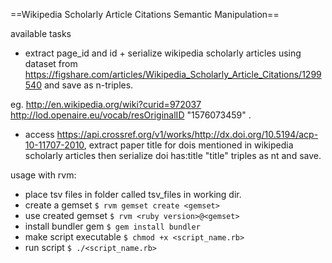 ==Wikipedia Scholarly Article Citations Semantic Manipulation==

available tasks
* extract page_id and id + serialize wikipedia scholarly articles using dataset from https://figshare.com/articles/Wikipedia_Scholarly_Article_Citations/1299540 and save as n-triples.

eg. <http://en.wikipedia.org/wiki?curid=972037> <http://lod.openaire.eu/vocab/resOriginalID> "1576073459" .

* access https://api.crossref.org/v1/works/http://dx.doi.org/10.5194/acp-10-11707-2010, extract paper title for dois mentioned in wikipedia scholarly articles then serialize doi has:title "title" triples as nt and save.

usage with rvm:
* place tsv files in folder called tsv_files in working dir.
* create a gemset
`$ rvm gemset create <gemset>`
* use created gemset
`$ rvm <ruby version>@<gemset>`
* install bundler gem
`$ gem install bundler`
* make script executable 
`$ chmod +x <script_name.rb>`
* run script
`$ ./<script_name.rb>`